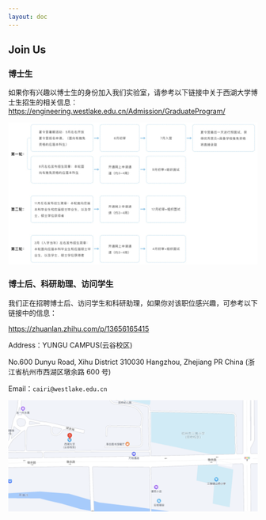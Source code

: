 ```yaml
---
layout: doc
---
```

## Join Us

### 博士生

如果你有兴趣以博士生的身份加入我们实验室，请参考以下链接中关于西湖大学博士生招生的相关信息：
<https://engineering.westlake.edu.cn/Admission/GraduateProgram/>

![图片](../image/apply.jpg)

### 博士后、科研助理、访问学生

我们正在招聘博士后、访问学生和科研助理，如果你对该职位感兴趣，可参考以下链接中的信息：

<https://zhuanlan.zhihu.com/p/13656165415>


Address：YUNGU CAMPUS(云谷校区)

No.600 Dunyu Road, Xihu District 310030 Hangzhou, Zhejiang PR China
(浙江省杭州市西湖区墩余路 600 号)

Email：`cairi@westlake.edu.cn`

![图片](../image/address.png)
